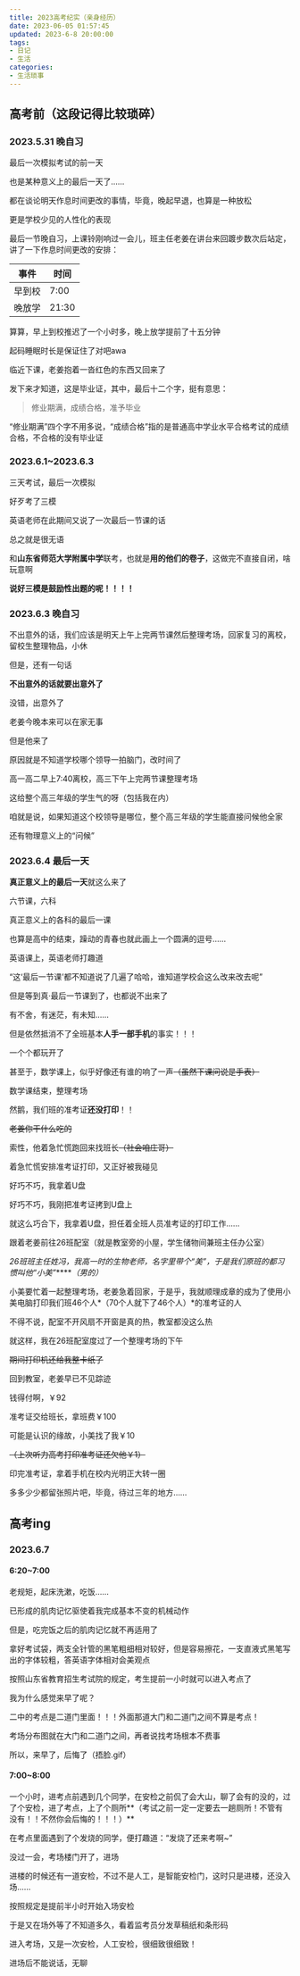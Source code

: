 ```yaml
---
title: 2023高考纪实（亲身经历）
date: 2023-06-05 01:57:45
updated: 2023-6-8 20:00:00
tags: 
- 日记
- 生活
categories: 
- 生活琐事
---
```

## 高考前（这段记得比较琐碎）

### 2023.5.31 晚自习

最后一次模拟考试的前一天

也是某种意义上的最后一天了……

都在谈论明天作息时间更改的事情，毕竟，晚起早退，也算是一种放松

更是学校少见的人性化的表现

最后一节晚自习，上课铃刚响过一会儿，班主任老姜在讲台来回踱步数次后站定，讲了一下作息时间更改的安排：

|   事件  |   时间   |
|  -------  |  -------  |
| 早到校 | 7:00 |
| 晚放学 | 21:30 |

算算，早上到校推迟了一个小时多，晚上放学提前了十五分钟

起码睡眠时长是保证住了对吧awa

临近下课，老姜抱着一沓红色的东西又回来了

发下来才知道，这是毕业证，其中，最后十二个字，挺有意思：

> 修业期满，成绩合格，准予毕业

“修业期满”四个字不用多说，“成绩合格”指的是普通高中学业水平合格考试的成绩合格，不合格的没有毕业证

### 2023.6.1~2023.6.3

三天考试，最后一次模拟

好歹考了三模

英语老师在此期间又说了一次最后一节课的话

总之就是很无语

和**山东省师范大学附属中学**联考，也就是**用的他们的卷子**，这做完不直接自闭，啥玩意啊

**说好三模是鼓励性出题的呢！！！！**

### 2023.6.3 晚自习

不出意外的话，我们应该是明天上午上完两节课然后整理考场，回家复习的离校，留校生整理物品，小休

但是，还有一句话

**不出意外的话就要出意外了**

没错，出意外了

老姜今晚本来可以在家无事

但是他来了

原因就是不知道学校哪个领导一拍脑门，改时间了

高一高二早上7:40离校，高三下午上完两节课整理考场

这给整个高三年级的学生气的呀（包括我在内）

咱就是说，如果知道这个校领导是哪位，整个高三年级的学生能直接问候他全家

还有物理意义上的“问候”

### 2023.6.4 最后一天

**真正意义上的最后一天**就这么来了

六节课，六科

真正意义上的各科的最后一课

也算是高中的结束，躁动的青春也就此画上一个圆满的逗号……

英语课上，英语老师打趣道

“这‘最后一节课’都不知道说了几遍了哈哈，谁知道学校会这么改来改去呢”

但是等到真·最后一节课到了，也都说不出来了

有不舍，有迷茫，有未知……

但是依然抵消不了全班基本**人手一部手机**的事实！！！

一个个都玩开了

甚至于，数学课上，似乎好像还有谁的响了一声~~（虽然下课问说是手表）~~

数学课结束，整理考场

然鹅，我们班的准考证**还没打印**！！

~~老姜你干什么吃的~~

索性，他着急忙慌跑回来找班长~~（社会咱庄哥）~~

着急忙慌安排准考证打印，又正好被我碰见

好巧不巧，我拿着U盘

好巧不巧，我刚把准考证拷到U盘上

就这么巧合下，我拿着U盘，担任着全班人员准考证的打印工作……

跟着老姜前往26班配室（就是教室旁的小屋，学生储物间兼班主任办公室）

*26班班主任姓冯，我高一时的生物老师，名字里带个“美”，于是我们原班的都习惯叫他“小美”******（男的）*

小美要忙着一起整理考场，老姜急着回家，于是乎，我就顺理成章的成为了使用小美电脑打印我们班46个人*（70个人就下了46个人）*的准考证的人

不得不说，配室不开风扇不开窗是真的热，教室都没这么热

就这样，我在26班配室度过了一个整理考场的下午

~~期间打印机还给我整卡纸了~~

回到教室，老姜早已不见踪迹

钱得付啊，￥92

准考证交给班长，拿班费￥100

可能是认识的缘故，小美找了我￥10

~~（上次听力高考打印准考证还欠他￥1）~~

印完准考证，拿着手机在校内光明正大转一圈

多多少少都留张照片吧，毕竟，待过三年的地方……

## 高考ing

### 2023.6.7

#### 6:20~7:00

老规矩，起床洗漱，吃饭……

已形成的肌肉记忆驱使着我完成基本不变的机械动作

但是，吃完饭之后的肌肉记忆就不再适用了

拿好考试袋，两支全针管的黑笔粗细相对较好，但是容易擦花，一支直液式黑笔写出的字体较粗，答英语字体相对会美观点

按照山东省教育招生考试院的规定，考生提前一小时就可以进入考点了

我为什么感觉来早了呢？

二中的考点是二道门里面！！！外面那道大门和二道门之间不算是考点！

考场分布图就在大门和二道门之间，再者说找考场根本不费事

所以，来早了，后悔了（捂脸.gif）

#### 7:00~8:00

一个小时，进考点前遇到几个同学，在安检之前侃了会大山，聊了会有的没的，过了个安检，进了考点，上了个厕所**（考试之前一定一定要去一趟厕所！不管有没有！！不然你会后悔的！！！）**

在考点里面遇到了个发烧的同学，便打趣道：“发烧了还来考啊~”

没过一会，考场楼门开了，进场

进楼的时候还有一道安检，不过不是人工，是智能安检门，这时只是进楼，还没入场……

按照规定是提前半小时开始入场安检

于是又在场外等了不知道多久，看着监考员分发草稿纸和条形码

进入考场，又是一次安检，人工安检，很细致很细致！

进场后不能说话，无聊

#### 

